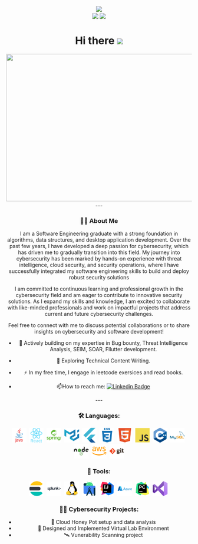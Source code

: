 <div id="header" align="center">  <img src="https://i.giphy.com/media/v1.Y2lkPTc5MGI3NjExdWUza3pnZzd1OTEzczA2NWkwdHo4bWhoem93cWV1NGNuaXoxaXk0aiZlcD12MV9pbnRlcm5hbF9naWZfYnlfaWQmY3Q9cw/cIn5fTcjnKhStIeAef/giphy.gif" width="150"/>
</div>
<div id ="badges" align="center">
    <img src="https://komarev.com/ghpvc/?username=Musaddiq0&color=blueviolet&label=PROFILE+VIEWS&style=flat-square"/>
  <a href="www.linkedin.com/in/musaddique-muhammed-sadiq-2b54b119a">
<img src="https://img.shields.io/badge/LinkedIn-blue?logo=linkedin&logoColor=white&style=for-the-badge">
    </a>
  <h1>
  Hi there
  <img src="https://media.giphy.com/media/hvRJCLFzcasrR4ia7z/giphy.gif" width="30px"/>
</h1>
  <div align="center">
    <img src="https://external-content.duckduckgo.com/iu/?u=https%3A%2F%2Fkrazytech.com%2Fwp-content%2Fuploads%2F2021%2F10%2FTackle-Cybersecurity-Threats-scaled.jpeg&f=1&nofb=1&ipt=cf1c3f49d9015745bc1505aa7fb3fc9a5159dfc174b4fd3a21ee95762fb2aeb4&ipo=images" width="700" height="400"/>
</div>
<div id="bio">
---
  
### :man_technologist: About Me 
I am a Software Engineering graduate with a strong foundation in algorithms, data structures, and desktop application development. Over the past few years, I have developed a deep passion for cybersecurity, which has driven me to gradually transition into this field. My journey into cybersecurity has been marked by hands-on experience with threat intelligence, cloud security, and security operations, where I have successfully integrated my software engineering skills to build and deploy robust security solutions

I am committed to continuous learning and professional growth in the cybersecurity field and am eager to contribute to innovative security solutions. As I expand my skills and knowledge, I am excited to collaborate with like-minded professionals and work on impactful projects that address current and future cybersecurity challenges.

Feel free to connect with me to discuss potential collaborations or to share insights on cybersecurity and software development!


- 🚧 Actively building on my expertise in Bug bounty, Threat Intelligence Analysis, SEIM, SOAR, Fllutter development.

- :seedling: Exploring Technical Content Writing.

- :zap: In my free time, I engage in leetcode exersices and read books.

- :mailbox:How to reach me: [![Linkedin Badge](https://img.shields.io/badge/-Linkedin-blue?style=flat&logo=Linkedin&logoColor=white)](www.linkedin.com/in/musaddique-muhammed-sadiq-2b54b119a)

</div>
<div id="languages and tools">
  ---
  
  ### 🛠️ Languages:
  <div>
  <img src="https://github.com/devicons/devicon/blob/master/icons/java/java-original-wordmark.svg" title="Java" alt="Java" width="40" height="40"/>&nbsp;
  <img src="https://github.com/devicons/devicon/blob/master/icons/react/react-original-wordmark.svg" title="React" alt="React" width="40" height="40"/>&nbsp;
  <img src="https://github.com/devicons/devicon/blob/master/icons/spring/spring-original-wordmark.svg" title="Spring" alt="Spring" width="40" height="40"/>&nbsp;
  <img src="https://github.com/devicons/devicon/blob/master/icons/materialui/materialui-original.svg" title="Material UI" alt="Material UI" width="40" height="40"/>&nbsp;
  <img src="https://github.com/devicons/devicon/blob/master/icons/flutter/flutter-original.svg" title="Flutter" alt="Flutter" width="40" height="40"/>&nbsp;
  <img src="https://github.com/devicons/devicon/blob/master/icons/css3/css3-plain-wordmark.svg"  title="CSS3" alt="CSS" width="40" height="40"/>&nbsp;
  <img src="https://github.com/devicons/devicon/blob/master/icons/html5/html5-original.svg" title="HTML5" alt="HTML" width="40" height="40"/>&nbsp;
  <img src="https://github.com/devicons/devicon/blob/master/icons/javascript/javascript-original.svg" title="JavaScript" alt="JavaScript" width="40" height="40"/>&nbsp;
  <img src="https://github.com/devicons/devicon/blob/master/icons/cplusplus/cplusplus-original.svg" title="cplusplus" alt="cplusplus" width="40" height="40"/>&nbsp;
  <img src="https://github.com/devicons/devicon/blob/master/icons/mysql/mysql-original-wordmark.svg" title="MySQL"  alt="MySQL" width="40" height="40"/>&nbsp;
  <img src="https://github.com/devicons/devicon/blob/master/icons/nodejs/nodejs-original-wordmark.svg" title="NodeJS" alt="NodeJS" width="40" height="40"/>&nbsp;
  <img src="https://github.com/devicons/devicon/blob/master/icons/amazonwebservices/amazonwebservices-plain-wordmark.svg" title="AWS" alt="AWS" width="40" height="40"/>&nbsp;
  <img src="https://github.com/devicons/devicon/blob/master/icons/git/git-original-wordmark.svg" title="Git" **alt="Git" width="40" height="40"/>
</div>

  ### 🧰 Tools:
  <div>
  <img src="https://github.com/devicons/devicon/blob/master/icons/elasticsearch/elasticsearch-original.svg" title="Elasticsearch" alt="Elasticsearch" width="40" height="40"/>&nbsp;
  <img src="https://github.com/devicons/devicon/blob/master/icons/splunk/splunk-original-wordmark.svg" title="splunk" alt="splunk" width="40" height="40"/>&nbsp;
  <img src="https://github.com/devicons/devicon/blob/master/icons/linux/linux-original.svg" title="linux" alt="linux" width="40" height="40"/>&nbsp;
  <img src="https://github.com/devicons/devicon/blob/master/icons/androidstudio/androidstudio-original.svg" title="androidstudio" alt="androidstudio" width="40" height="40"/>&nbsp;
  <img src="https://github.com/devicons/devicon/blob/master/icons/intellij/intellij-original.svg" title="intellij" alt="intellij" width="40" height="40"/>&nbsp;
    <img src="https://github.com/devicons/devicon/blob/master/icons/azure/azure-original-wordmark.svg" title="azure" alt="azure" width="40" height="40"/>&nbsp;
    <img src="https://github.com/devicons/devicon/blob/master/icons/pycharm/pycharm-original.svg" title="pycharm" alt="pycharm" width="40" height="40"/>&nbsp;
    <img src="https://github.com/devicons/devicon/blob/master/icons/visualstudio/visualstudio-original.svg" title="visualstudio" alt="visualstudio" width="40" height="40"/>&nbsp;
  </div>

  ### 👨‍💻 Cybersecurity Projects:
  - 🍯 Cloud Honey Pot setup and data analysis
  - 🔬 Designed and Implemented Virtual Lab Environment
  - 🛰️ Vunerability Scanning project
</div>



</div>





